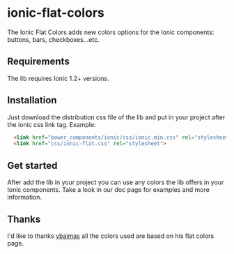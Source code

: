 # ionic-flat-colors

The Ionic Flat Colors adds new colors options for the Ionic components: buttons, bars, checkboxes...etc.

## Requirements

The lib requires Ionic 1.2+ versions.

## Installation

Just download the distribution css file of the lib and put in your project after the
ionic css link tag. Example: 
```html
  <link href="bower_components/ionic/css/ionic.min.css" rel="stylesheet">
  <link href="css/ionic-flat.css" rel="stylesheet">
```

## Get started

After add the lib in your project you can use any colors the lib offers in
your Ionic components. Take a look in our doc page for examples and more information.

## Thanks

I'd like to thanks [vbaimas](http://www.vbaimas.com/) all the colors used
are based on his flat colors page.
